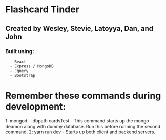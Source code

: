 # Flashcard Tinder
## Created by Wesley, Stevie, Latoyya, Dan, and John

### Built using:

      - React
      - Express / MongoDB
      - Jquery
      - Bootstrap

# Remember these commands during development:
1: mongod --dbpath cardsTest 
      - This command starts up the mongo deamon along with dummy database. Run this before running the second command.
2: yarn run dev 
      - Starts up both client and backend servers.
